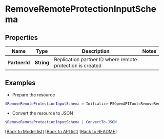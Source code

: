 # RemoveRemoteProtectionInputSchema
## Properties

Name | Type | Description | Notes
------------ | ------------- | ------------- | -------------
**PartnerId** | **String** | Replication partner ID where remote protection is created | 

## Examples

- Prepare the resource
```powershell
$RemoveRemoteProtectionInputSchema = Initialize-PSOpenAPIToolsRemoveRemoteProtectionInputSchema  -PartnerId 29ee132316dc4b05a4805dba13e495ab
```

- Convert the resource to JSON
```powershell
$RemoveRemoteProtectionInputSchema | ConvertTo-JSON
```

[[Back to Model list]](../README.md#documentation-for-models) [[Back to API list]](../README.md#documentation-for-api-endpoints) [[Back to README]](../README.md)

